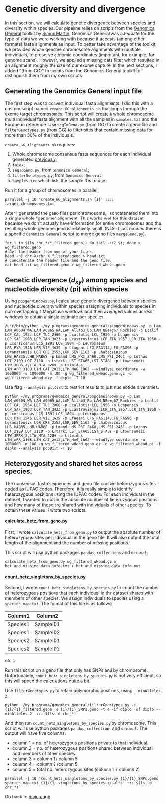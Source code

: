 # Genetic diversity and divergence

In this section, we will calculate genetic divergence between species and diversity within species. Our pipeline relies on scripts from the [Genomics General](https://github.com/simonhmartin/genomics_general) toolkit by [Simon Martin](https://github.com/simonhmartin). Genomics General was adequate for the type of data we were working with because it accepts (among other formats) fasta alignments as input. To better take advantage of the toolkit, we provided whole genome chromosome alignments with multiple individuals, to preserve genomic coordinates (important, for example, for genome scans). However, we applied a missing data filter which resulted in an alignment roughly the size of our exome capture. In the next sections, I added "(from GG)" to scripts from the Genomics General toolkit to distinguish them from my own scripts.

## Generating the Genomics General input file
The first step was to convert individual fasta alignments. I did this with a custom script named `create_GG_alignments.sh` that loops through the exome target chromosomes. This script will create a whole chromosome multi individual fasta alignment with all the samples in `samples.txt` and the European reference. Use `seqToGeno.py` (from GG) to create a geno file and `filterGenotypes.py` (from GG) to filter sites that contain missing data for more than 30% of the individuals.

`create_GG_alignments.sh` requires:
1. Whole chromosome consensus fasta sequences for each individual generated [previously](https://github.com/evochange/hare-phylogenomics/blob/master/2.call_variants_and_fasta_consensus/2.call_variants_and_fasta_consensus.md#generating-a-consensus-fasta-for-each-individual);
2. `faidx`;
3. `seqToGeno.py`, from `Genomics General`;
4. `filterGenotypes.py`, from `Genomics General`.
5. `samples.txt` which lists the sample IDs to use.

Run it for a group of chromosomes in parallel.

```
parallel -j 10 'create_GG_alignments.sh {1}' :::: target_chromosomes.txt
```

After I generated the geno files per chromosome, I concatenated them into a single whole "genome" alignment. This works well for this dataset because we don't actually have information for entire chromosomes and the resulting whole genome geno is relatively small. (Note: I just noticed there is a specific `Genomics General` script to merge geno files `mergeGeno.py`).

```
for i in $(ls chr_*/*_filtered.geno); do tail -n+2 $i; done > wg_filtered.geno
# Get the header from one of your files.
head -n1 chr_X/chr_X_filtered.geno > head.txt
# Concatenate the header file and the geno file.
cat head.txt wg_filtered.geno > wg_filtered_wHead.geno
```

## Genetic divergence (_d<sub>xy</sub>_) among species and nucleotide diversity (pi) within species

Using `popgenWindows.py`, I calculated genetic divergence between species and nucleotide diversity within species assigning individuals to species in non overlapping 1 Megabase windows and then averaged values across windows to obtain a single estimate per species. 

```
/usr/bin/python ~/my_programs/genomics_general/popgenWindows.py -p Lam LAM_A0604_WA,LAM_A0965_WA,LAM_Allab3_Bo,LAM_NBerg67_Rockies -p Lcalif LCF_CAL_1954,LCF_TUC_2060 -p Lcallotis LCL_1956 -p Lcapensis LCP_SAF_1903,LCP_TAN_3023 -p Lcastroviejoi LCR_ITA_1957,LCR_ITA_1958 -p Lcorsicanus LCS_1891,LCS_1894 -p Leuropaeus LER_PYR_1546,LER_VIE_1639 -p Lfagani LFG_FAG114,LFG_FAG96 -p Lgranatensis LGR_CRE_2553,LGR_SEV_1163 -p Lhabessinicus LHB_HAB35,LHB_HAB68 -p Lmand LMS_PRI_2460,LMS_PRI_2461 -p Lothus LOT_2109,LOT_2110 -p Lstarki LST_STA65,LST_STA89 -p Ltownsendii LTW_JRRK_3,LTW_MTA_3280 -p Ltimidus LTM_AFR_3108,LTM_CAT_2012,LTM_MAG_1862 --windType coordinate -w 1000000 -s 1000000 -m 100 -g wg_filtered_wHead.geno.gz -o wg_filtered_wHead.dxy -f diplo -T 10
```

Use flag `--analysis popDist` to restrict results to just nucleotide diversities.

```
python ~/my_programs/genomics_general/popgenWindows.py -p Lam LAM_A0604_WA,LAM_A0965_WA,LAM_Allab3_Bo,LAM_NBerg67_Rockies -p Lcalif LCF_CAL_1954,LCF_TUC_2060 -p Lcallotis LCL_1956 -p Lcapensis LCP_SAF_1903,LCP_TAN_3023 -p Lcastroviejoi LCR_ITA_1957,LCR_ITA_1958 -p Lcorsicanus LCS_1891,LCS_1894 -p Leuropaeus LER_PYR_1546,LER_VIE_1639 -p Lfagani LFG_FAG114,LFG_FAG96 -p Lgranatensis LGR_CRE_2553,LGR_SEV_1163 -p Lhabessinicus LHB_HAB35,LHB_HAB68 -p Lmand LMS_PRI_2460,LMS_PRI_2461 -p Lothus LOT_2109,LOT_2110 -p Lstarki LST_STA65,LST_STA89 -p Ltownsendii LTW_JRRK_3,LTW_MTA_3280 -p Ltimidus LTM_AFR_3108,LTM_CAT_2012,LTM_MAG_1862 --windType coordinate -w 1000000 -m 100 -g wg_filtered_wHead.geno.gz -o wg_filtered_wHead.pi -f diplo --analysis popDist -T 10
```

## Heterozygosity and shared het sites across species.

The consensus fasta sequences and geno file contain heterozygous sites coded as IUPAC codes. Therefore, it is really simple to identify heterozygous positions using the IUPAC codes. For each individual in the dataset, I wanted to obtain the absolute number of heterozygous positions and how many of those are shared with individuals of other species. To obtain these values, I wrote two scripts.

#### calculate_hetz_from_geno.py
First, I wrote `calculate_hetz_from_geno.py` to output the absolute number of heterozygous sites per individual in the geno file. It will also output the total length of the alignment and the number of missing positions.

This script will use python packages `pandas`, `collections` and `decimal`.

```
calculate_hetz_from_geno.py wg_filtered_wHead.geno het_and_missing_data_info.txt > het_and_missing_data_info.out
```

#### count_hetz_singletons_by_species.py
Second, I wrote `count_hetz_singletons_by_species.py` to count the number of heterozygous positions that each individual in the dataset shares with members of other species. We assign individuals to species using a `species_map.txt`. The format of this file is as follows:

| Column1 | Column2 |
| -- | -- |
| Species1 | SampleID1 |
| Species1 | SampleID2 |
| Species2 | SampleID1 |
| Species2 | SampleID2 |
etc...

Run this script on a geno file that only has SNPs and by chromosome. Unfortunately, `count_hetz_singletons_by_species.py` is not very efficient, so this will speed the calculations quite a bit.

Use `filterGenotypes.py` to retain polymorphic positions, using `--minAlleles 2`. 

```
python ~/my_programs/genomics_general/filterGenotypes.py -i {1}/{1}_filtered.geno -o {1}/{1}_SNPs.geno -t 4 -if diplo -of diplo --minAlleles 2' ::: $(ls -d chr_*)
```

And then run `count_hetz_singletons_by_species.py` by chromosome. This script will use python packages `pandas`, `collections` and `decimal`. The output will have five columns:

- column 1 = no. of heterozygous positions private to that individual.
- column 2 = no. of heterozygous positions shared between individual and members of other species.
- column 3 = column 1 / column 5
- column 4 = column 2 /column 5
- column 5 = total no. heterozygous sites (column 1 + column 2)

```
parallel -j 10 'count_hetz_singletons_by_species.py {1}/{1}_SNPs.geno species_map.txt {1}/{1}_singletons_by_species.results' ::: $(ls -d chr_*)
```

Go back to [main page](https://github.com/evochange/hare-phylogenomics#hare-phylogenomics)
